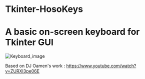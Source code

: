 # Tkinter-HosoKeys
A basic on-screen keyboard for Tkinter GUI
===========================================



![Keyboard_image](https://github.com/ajinkyapadwad/Tkinter-HosoKeys/blob/master/keyboard.png)


Based on DJ Oamen's work : https://www.youtube.com/watch?v=ZURXI3pe06E
